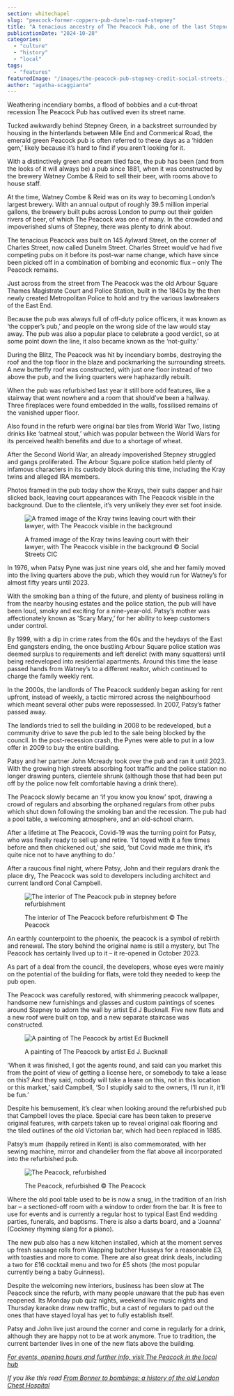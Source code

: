 ```yaml
---
section: whitechapel
slug: "peacock-former-coppers-pub-dunelm-road-stepney"
title: "A tenacious ancestry of The Peacock Pub, one of the last Stepney boozers"
publicationDate: "2024-10-28"
categories: 
  - "culture"
  - "history"
  - "local"
tags: 
  - "features"
featuredImage: "/images/the-peacock-pub-stepney-credit-social-streets.jpg"
author: "agatha-scaggiante"
---
```


Weathering incendiary bombs, a flood of bobbies and a cut-throat recession The Peacock Pub has outlived even its street name.

Tucked awkwardly behind Stepney Green, in a backstreet surrounded by housing in the hinterlands between Mile End and Commerical Road, the emerald green Peacock pub is often referred to these days as a ‘hidden gem,’ likely because it’s hard to find if you aren’t looking for it. 

With a distinctively green and cream tiled face, the pub has been (and from the looks of it will always be) a pub since 1881, when it was constructed by the brewery Watney Combe & Reid to sell their beer, with rooms above to house staff. 

At the time, Watney Combe & Reid was on its way to becoming London’s largest brewery. With an annual output of roughly 39.5 million imperial gallons, the brewery built pubs across London to pump out their golden rivers of beer, of which The Peacock was one of many. In the crowded and impoverished slums of Stepney, there was plenty to drink about.

The tenacious Peacock was built on 145 Aylward Street, on the corner of Charles Street, now called Dunelm Street. Charles Street would’ve had five competing pubs on it before its post-war name change, which have since been picked off in a combination of bombing and economic flux – only The Peacock remains. 

Just across from the street from The Peacock was the old Arbour Square Thames Magistrate Court and Police Station, built in the 1840s by the then newly created Metropolitan Police to hold and try the various lawbreakers of the East End. 

Because the pub was always full of off-duty police officers, it was known as ‘the copper’s pub,’ and people on the wrong side of the law would stay away. The pub was also a popular place to celebrate a good verdict, so at some point down the line, it also became known as the ‘not-guilty.’ 

During the Blitz, The Peacock was hit by incendiary bombs, destroying the roof and the top floor in the blaze and pockmarking the surrounding streets. A new butterfly roof was constructed, with just one floor instead of two above the pub, and the living quarters were haphazardly rebuilt. 

When the pub was refurbished last year it still bore odd features, like a stairway that went nowhere and a room that should’ve been a hallway. Three fireplaces were found embedded in the walls, fossilised remains of the vanished upper floor.

Also found in the refurb were original bar tiles from World War Two, listing drinks like ‘oatmeal stout,’ which was popular between the World Wars for its perceived health benefits and due to a shortage of wheat.

After the Second World War, an already impoverished Stepney struggled and gangs proliferated. The Arbour Square police station held plenty of infamous characters in its custody block during this time, including the Kray twins and alleged IRA members. 

Photos framed in the pub today show the Krays, their suits dapper and hair slicked back, leaving court appearances with The Peacock visible in the background. Due to the clientele, it’s very unlikely they ever set foot inside. 

<figure>

![A framed image of the Kray twins leaving court with their lawyer, with The Peacock visible in the background](/images/kray-twins-leaving-peacock-pub-with-lawyer-1024x683.jpg)

<figcaption>

A framed image of the Kray twins leaving court with their lawyer, with The Peacock visible in the background © Social Streets CIC

</figcaption>

</figure>

In 1976, when Patsy Pyne was just nine years old, she and her family moved into the living quarters above the pub, which they would run for Watney’s for almost fifty years until 2023. 

With the smoking ban a thing of the future, and plenty of business rolling in from the nearby housing estates and the police station, the pub will have been loud, smoky and exciting for a nine-year-old. Patsy’s mother was affectionately known as 'Scary Mary,’ for her ability to keep customers under control.

By 1999, with a dip in crime rates from the 60s and the heydays of the East End gangsters ending, the once bustling Arbour Square police station was deemed surplus to requirements and left derelict (with many squatters) until being redeveloped into residential apartments. Around this time the lease passed hands from Watney’s to a different realtor, which continued to charge the family weekly rent.

In the 2000s, the landlords of The Peacock suddenly began asking for rent upfront, instead of weekly, a tactic mirrored across the neighbourhood which meant several other pubs were repossessed. In 2007, Patsy’s father passed away. 

The landlords tried to sell the building in 2008 to be redeveloped, but a community drive to save the pub led to the sale being blocked by the council. In the post-recession crash, the Pynes were able to put in a low offer in 2009 to buy the entire building. 

Patsy and her partner John Mcready took over the pub and ran it until 2023. With the growing high streets absorbing foot traffic and the police station no longer drawing punters, clientele shrunk (although those that had been put off by the police now felt comfortable having a drink there).

The Peacock slowly became an ‘if you know you know’ spot, drawing a crowd of regulars and absorbing the orphaned regulars from other pubs which shut down following the smoking ban and the recession. The pub had a pool table, a welcoming atmosphere, and an old-school charm. 

After a lifetime at The Peacock, Covid-19 was the turning point for Patsy, who was finally ready to sell up and retire. ‘I’d toyed with it a few times before and then chickened out,’ she said, ‘but Covid made me think, it’s quite nice not to have anything to do.’ 

After a raucous final night, where Patsy, John and their regulars drank the place dry, The Peacock was sold to developers including architect and current landlord Conal Campbell.

<figure>

![The interior of The Peacock pub in stepney before refurbishment](/images/peacock-pub-interiors-stepney-before-refurb-credit-peacock-pub-1024x683.jpg)

<figcaption>

The interior of The Peacock before refurbishment © The Peacock

</figcaption>

</figure>

An earthly counterpoint to the phoenix, the peacock is a symbol of rebirth and renewal. The story behind the original name is still a mystery, but The Peacock has certainly lived up to it – it re-opened in October 2023.  

As part of a deal from the council, the developers, whose eyes were mainly on the potential of the building for flats, were told they needed to keep the pub open. 

The Peacock was carefully restored, with shimmering peacock wallpaper, handsome new furnishings and glasses and custom paintings of scenes around Stepney to adorn the wall by artist Ed J Bucknall. Five new flats and a new roof were built on top, and a new separate staircase was constructed.

<figure>

![A painting of The Peacock by artist Ed Bucknell](/images/peacock-pub-stepney-painting-ed-bucknell-1024x683.jpg)

<figcaption>

A painting of The Peacock by artist Ed J. Bucknall

</figcaption>

</figure>

‘When it was finished, I got the agents round, and said can you market this from the point of view of getting a license here, or somebody to take a lease on this? And they said, nobody will take a lease on this, not in this location or this market,’ said Campbell, ‘So I stupidly said to the owners, I’ll run it, it’ll be fun.’

Despite his bemusement, it’s clear when looking around the refurbished pub that Campbell loves the place. Special care has been taken to preserve original features, with carpets taken up to reveal original oak flooring and the tiled outlines of the old Victorian bar, which had been replaced in 1885. 

Patsy’s mum (happily retired in Kent) is also commemorated, with her sewing machine, mirror and chandelier from the flat above all incorporated into the refurbished pub.

<figure>

![The Peacock, refurbished](/images/the-peacock-pub-interior-stepney-1024x683.jpg)

<figcaption>

The Peacock, refurbished © The Peacock

</figcaption>

</figure>

Where the old pool table used to be is now a snug, in the tradition of an Irish bar – a sectioned-off room with a window to order from the bar. It is free to use for events and is currently a regular host to typical East End wedding parties, funerals, and baptisms. There is also a darts board, and a ‘Joanna’ (Cockney rhyming slang for a piano). 

The new pub also has a new kitchen installed, which at the moment serves up fresh sausage rolls from Wapping butcher Husseys for a reasonable £3, with toasties and more to come. There are also great drink deals, including a two for £16 cocktail menu and two for £5 shots (the most popular currently being a baby Guinness). 

Despite the welcoming new interiors, business has been slow at The Peacock since the refurb, with many people unaware that the pub has even reopened. Its Monday pub quiz nights, weekend live music nights and Thursday karaoke draw new traffic, but a cast of regulars to pad out the ones that have stayed loyal has yet to fully establish itself. 

Patsy and John live just around the corner and come in regularly for a drink, although they are happy not to be at work anymore. True to tradition, the current bartender lives in one of the new flats above the building. 

[_For events, opening hours and further info, visit The Peacock in the local hub_](https://romanroadlondon.com/places/peacock-public-house/)

_If you like this read [From Bonner to bombings: a history of the old London Chest Hospital](https://romanroadlondon.com/london-chest-hospital-bonner-road-history/)_
